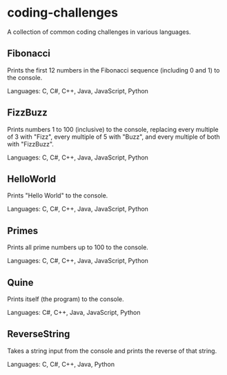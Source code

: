 # coding-challenges

A collection of common coding challenges in various languages.

## Fibonacci

Prints the first 12 numbers in the Fibonacci sequence (including 0 and 1) to the console.

Languages: C, C#, C++, Java, JavaScript, Python

## FizzBuzz

Prints numbers 1 to 100 (inclusive) to the console, replacing every multiple of 3 with "Fizz", every multiple of 5 with "Buzz", and every multiple of both with "FizzBuzz".

Languages: C, C#, C++, Java, JavaScript, Python

## HelloWorld

Prints "Hello World" to the console.

Languages: C, C#, C++, Java, JavaScript, Python

## Primes

Prints all prime numbers up to 100 to the console.

Languages: C, C#, C++, Java, JavaScript, Python

## Quine

Prints itself (the program) to the console.

Languages: C#, C++, Java, JavaScript, Python

## ReverseString

Takes a string input from the console and prints the reverse of that string.

Languages: C, C#, C++, Java, Python
